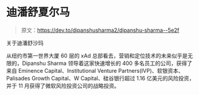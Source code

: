 # 迪潘舒夏尔马

> 原文：<https://dev.to/dipanshusharma2/dipanshu-sharma--5e2f>

关于迪潘舒沙玛

从纽约市第一世界大厦 60 层的 xAd 总部看去，营销和定位技术的未来似乎是无限的，Dipanshu Sharma 领导着这家快速增长的 400 多名员工的公司，获得了来自 Eminence Capital、Institutional Venture Partners(IVP)、软银资本、Palisades Growth Capital、W Capital、硅谷银行超过 1.16 亿美元的风险投资，并于 11 月获得了微软风险投资公司的战略投资。